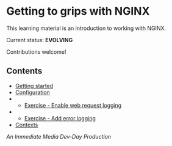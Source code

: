 # Getting to grips with NGINX

This learning material is an introduction to working with NGINX.

Current status: **EVOLVING**

Contributions welcome!

## Contents

- [Getting started](/md/getting-started.md)
- [Configuration](/md/config-files.md)
- - [Exercise - Enable web request logging](/md/exercise-1.1.md)
- - [Exercise - Add error logging](/md/exercise-1.2.md)
- [Contexts](/md/contexts.md)


_An Immediate Media Dev-Day Production_
